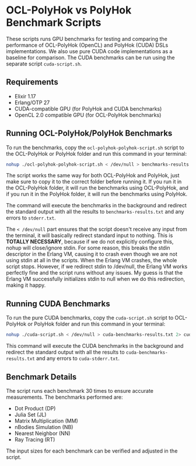 # OCL-PolyHok vs PolyHok Benchmark Scripts

These scripts runs GPU benchmarks for testing and comparing the performance of OCL-PolyHok (OpenCL) and PolyHok (CUDA) DSLs implementations. We also use pure CUDA code implementations as a baseline for comparison. The CUDA benchmarks can be run using the separate script `cuda-script.sh`.

## Requirements

- Elixir 1.17
- Erlang/OTP 27
- CUDA-compatible GPU (for PolyHok and CUDA benchmarks)
- OpenCL 2.0 compatible GPU (for OCL-PolyHok benchmarks)

## Running OCL-PolyHok/PolyHok Benchmarks

To run the benchmarks, copy the `ocl-polyhok-polyhok-script.sh` script to the OCL-PolyHok or PolyHok folder and run this command in your terminal:

```bash
nohup ./ocl-polyhok-polyhok-script.sh < /dev/null > benchmarks-results.txt 2> stderr.txt &
```

The script works the same way for both OCL-PolyHok and PolyHok, just make sure to copy it to the correct folder before running it. If you run it in the OCL-PolyHok folder, it will run the benchmarks using OCL-PolyHok, and if you run it in the PolyHok folder, it will run the benchmarks using PolyHok.

The command will execute the benchmarks in the background and redirect the standard output with all the results to `benchmarks-results.txt` and any errors to `stderr.txt`.

The `< /dev/null` part ensures that the script doesn't receive any input from the terminal, it will basically redirect standard input to nothing. This is **TOTALLY NECESSARY**, because if we do not explicitly configure this, nohup will close/ignore stdin. For some reason, this breaks the stdin descriptor in the Erlang VM, causing it to crash even though we are not using stdin at all in the scripts. When the Erlang VM crashes, the whole script stops. However, if we redirect stdin to /dev/null, the Erlang VM works perfectly fine and the script runs without any issues. My guess is that the Erlang VM successfully initializes stdin to null when we do this redirection, making it happy.

## Running CUDA Benchmarks

To run the pure CUDA benchmarks, copy the `cuda-script.sh` script to OCL-PolyHok or PolyHok folder and run this command in your terminal:

```bash
nohup ./cuda-script.sh < /dev/null > cuda-benchmarks-results.txt 2> cuda-stderr.txt &
```

This command will execute the CUDA benchmarks in the background and redirect the standard output with all the results to `cuda-benchmarks-results.txt` and any errors to `cuda-stderr.txt`.

## Benchmark Details

The script runs each benchmark 30 times to ensure accurate measurements. The benchmarks performed are:

- Dot Product (DP)
- Julia Set (JL)
- Matrix Multiplication (MM)
- nBodies Simulation (NB)
- Nearest Neighbor (NN)
- Ray Tracing (RT)

The input sizes for each benchmark can be verified and adjusted in the script.
